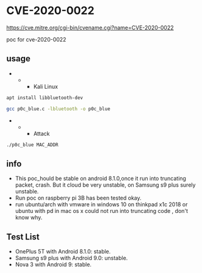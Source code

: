 # CVE-2020-0022
https://cve.mitre.org/cgi-bin/cvename.cgi?name=CVE-2020-0022

poc for cve-2020-0022

## usage 
- - - Kali Linux

```bash
apt install libbluetooth-dev
```
```bash
gcc p0c_blue.c -lbluetooth -o p0c_blue
```
- - - Attack
```bash
./p0c_blue MAC_ADDR
```

## info

- This poc_hould be stable on android 8.1.0,once it run into truncating packet, crash. But it cloud be very unstable, on Samsung s9 plus surely unstable.
- Run poc on raspberry pi 3B has been tested okay.
- run ubuntu/arch with vmware in windows 10 on thinkpad x1c 2018 or ubuntu with pd in mac os x could not run into truncating code , don't know why.

## Test List
- OnePlus 5T with Android 8.1.0: stable.
- Samsung s9 plus with Android 9.0: unstable.
- Nova 3 with Android 9: stable.
